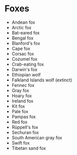 # Foxes

 * Andean fox
 * Arctic fox
 * Bat-eared fox
 * Bengal fox
 * Blanford's fox
 * Cape fox
 * Corsac fox
 * Cozumel fox
 * Crab-eating fox
 * Darwin's fox
 * Ethiopian wolf
 * Falkland Islands wolf (extinct)
 * Fennec fox
 * Gray fox
 * Hoary fox
 * Ireland fox
 * Kit fox
 * Pale fox
 * Pampas fox
 * Red fox
 * Rüppell's fox
 * Sechuran fox
 * South American gray fox
 * Swift fox
 * Tibetan sand fox
